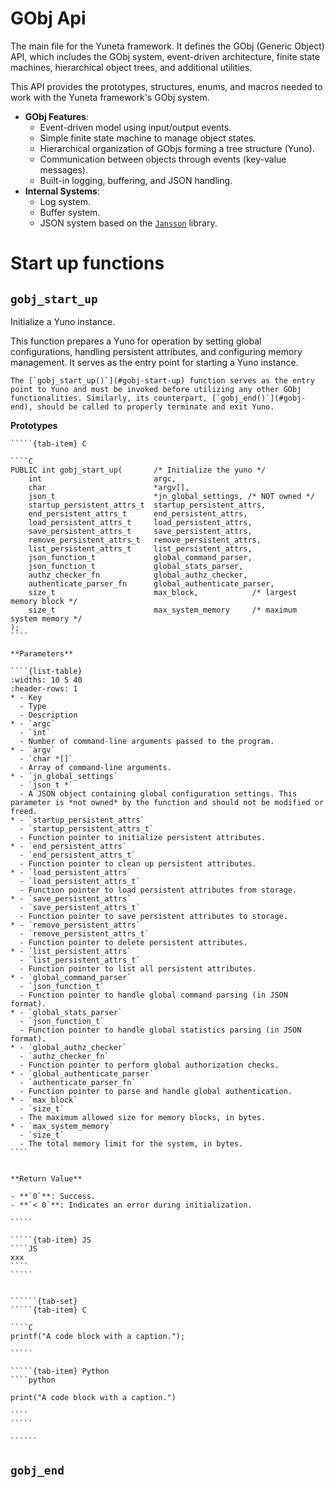 # GObj Api

The main file for the Yuneta framework. It defines the GObj (Generic Object) API, which includes the GObj system, event-driven architecture, finite state machines, hierarchical object trees, and additional utilities.

This API provides the prototypes, structures, enums, and macros needed to work with the Yuneta framework's GObj system.

- **GObj Features**:
  - Event-driven model using input/output events.
  - Simple finite state machine to manage object states.
  - Hierarchical organization of GObjs forming a tree structure (Yuno).
  - Communication between objects through events (key-value messages).
  - Built-in logging, buffering, and JSON handling.
- **Internal Systems**:
  - Log system.
  - Buffer system.
  - JSON system based on the [`Jansson`](http://jansson.readthedocs.io/en/latest/) library.


# Start up functions

## `gobj_start_up`

Initialize a Yuno instance.

This function prepares a Yuno for operation by setting global configurations, handling persistent attributes, and configuring memory management. It serves as the entry point for starting a Yuno instance.

```{caution}
The [`gobj_start_up()`](#gobj-start-up) function serves as the entry point to Yuno and must be invoked before utilizing any other GObj functionalities. Similarly, its counterpart, [`gobj_end()`](#gobj-end), should be called to properly terminate and exit Yuno.
```

**Prototypes**

``````{tab-set}
`````{tab-item} C

````C
PUBLIC int gobj_start_up(       /* Initialize the yuno */
    int                         argc,
    char                        *argv[],
    json_t                      *jn_global_settings, /* NOT owned */
    startup_persistent_attrs_t  startup_persistent_attrs,
    end_persistent_attrs_t      end_persistent_attrs,
    load_persistent_attrs_t     load_persistent_attrs,
    save_persistent_attrs_t     save_persistent_attrs,
    remove_persistent_attrs_t   remove_persistent_attrs,
    list_persistent_attrs_t     list_persistent_attrs,
    json_function_t             global_command_parser,
    json_function_t             global_stats_parser,
    authz_checker_fn            global_authz_checker,
    authenticate_parser_fn      global_authenticate_parser,
    size_t                      max_block,            /* largest memory block */
    size_t                      max_system_memory     /* maximum system memory */
);
````

**Parameters**

````{list-table}
:widths: 10 5 40
:header-rows: 1
* - Key
  - Type
  - Description
* - `argc`
  - `int`
  - Number of command-line arguments passed to the program.
* - `argv`
  - `char *[]`
  - Array of command-line arguments.
* - `jn_global_settings`
  - `json_t *`
  - A JSON object containing global configuration settings. This parameter is *not owned* by the function and should not be modified or freed.
* - `startup_persistent_attrs`
  - `startup_persistent_attrs_t`
  - Function pointer to initialize persistent attributes.
* - `end_persistent_attrs`
  - `end_persistent_attrs_t`
  - Function pointer to clean up persistent attributes.
* - `load_persistent_attrs`
  - `load_persistent_attrs_t`
  - Function pointer to load persistent attributes from storage.
* - `save_persistent_attrs`
  - `save_persistent_attrs_t`
  - Function pointer to save persistent attributes to storage.
* - `remove_persistent_attrs`
  - `remove_persistent_attrs_t`
  - Function pointer to delete persistent attributes.
* - `list_persistent_attrs`
  - `list_persistent_attrs_t`
  - Function pointer to list all persistent attributes.
* - `global_command_parser`
  - `json_function_t`
  - Function pointer to handle global command parsing (in JSON format).
* - `global_stats_parser`
  - `json_function_t`
  - Function pointer to handle global statistics parsing (in JSON format).
* - `global_authz_checker`
  - `authz_checker_fn`
  - Function pointer to perform global authorization checks.
* - `global_authenticate_parser`
  - `authenticate_parser_fn`
  - Function pointer to parse and handle global authentication.
* - `max_block`
  - `size_t`
  - The maximum allowed size for memory blocks, in bytes.
* - `max_system_memory`
  - `size_t`
  - The total memory limit for the system, in bytes.
````


**Return Value**

- **`0`**: Success.
- **`< 0`**: Indicates an error during initialization.

`````

`````{tab-item} JS
````JS
xxx
````
`````

``````







```````{dropdown} Examples

``````{tab-set}
`````{tab-item} C

````C
printf("A code block with a caption.");

`````

`````{tab-item} Python
````python

print("A code block with a caption.")

````
`````

``````
```````

## `gobj_end`
